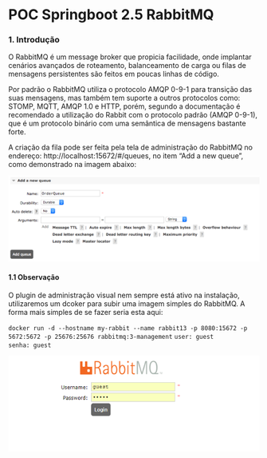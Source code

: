 # POC Springboot 2.5 RabbitMQ 

### 1.  Introdução

O RabbitMQ é um message broker que propicia facilidade, onde implantar cenários avançados de roteamento, balanceamento 
de carga ou filas de mensagens persistentes são feitos em poucas linhas de código.

Por padrão o RabbitMQ utiliza o protocolo AMQP 0-9-1 para transição das suas mensagens, mas também tem suporte a outros 
protocolos como: STOMP, MQTT, AMQP 1.0 e HTTP, porém, segundo a documentação é recomendado a utilização do Rabbit com o 
protocolo padrão (AMQP 0-9-1), que é um protocolo binário com uma semântica de mensagens bastante forte.

A criação da fila pode ser feita pela tela de administração do RabbitMQ no endereço: http://localhost:15672/#/queues, no 
item “Add a new queue”, como demonstrado na imagem abaixo:

![alt text](https://github.com/julianCambraia/spring-boot-rabbitmq/blob/main/images/rabbitmq-criando-queue1.png?raw=true)

#### 1.1 Observação
 
O plugin de administração visual nem sempre está ativo na instalação, utilizaremos um dcoker para subir uma imagem simples
do RabbitMQ. A forma mais simples de se fazer seria esta aqui:

``docker run -d --hostname my-rabbit --name rabbit13 -p 8080:15672 -p 5672:5672 -p 25676:25676 rabbitmq:3-management``
``user: guest``
<br/>
``senha: guest``

![alt text](https://github.com/julianCambraia/spring-boot-rabbitmq/blob/main/images/login-rabitmq.png?raw=true)



